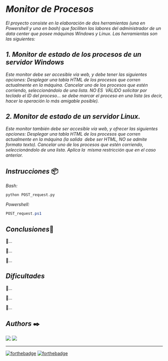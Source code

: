 # ***Monitor de Procesos***

*El proyecto consiste en la elaboración de dos herramientas (una en Powershell y una en bash) que faciliten las labores del administrador de un data center que posee máquinas Windows y Linux.*
*Las herramientas son las siguientes:*

## *1. Monitor de estado de los procesos de un servidor Windows*
*Este monitor debe ser accesible vía web, y debe tener las siguientes opciones:*
*Desplegar una tabla HTML de los procesos que corren actualmente en la máquina.*
*Cancelar uno de los procesos que estén corriendo, seleccionándolo de una lista. NO ES  VÁLIDO solicitar por teclado el ID del proceso... se debe marcar el proceso en una lista (es decir, hacer la operación lo más amigable posible).*  

## *2. Monitor de estado de un servidor Linux.*  
*Este monitor también debe ser accesible vía web, y ofrecer las siguientes opciones:* 
*Desplegar una tabla HTML de los procesos que corren actualmente en la máquina (la salida  debe ser HTML, NO se admite formato texto).*
*Cancelar uno de los procesos que estén corriendo, seleccionándolo de una lista. Aplica la  misma restricción que en el caso anterior.*

## ***Instrucciones*** 📦

*Bash:*

```bash
python POST_request.py
```

*Powershell:*

```powershell
POST_request.ps1
```

## ***Conclusiones***📓

🔸*...*

🔸*...*

🔸*...*

## ***Dificultades***

🔸*...*

🔸*...*

🔸*...*

## ***Authors*** ✒️

<p align="left">
      <a href="https://github.com/gajokremer" target="_blank"> <img src="https://images.weserv.nl/?url=avatars.githubusercontent.com/u/83292625?v=4&h=60&w=60&fit=cover&mask=circle?v=4&h=60&w=60&fit=cover&mask=circle"></a>
  <a href="https://github.com/danielaolartebo" target="_blank"> <img src="https://images.weserv.nl/?url=avatars.githubusercontent.com/u/53228651?v=4&h=60&w=60&fit=cover&mask=circle"></a>
</p>

---

[![forthebadge](https://forthebadge.com/images/badges/built-with-love.svg)](https://forthebadge.com)
[![forthebadge](https://forthebadge.com/images/badges/for-you.svg)](https://forthebadge.com)
